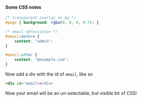
#### Some CSS notes


```css
/* transparent overlay on bg */
#page { background: rgba(0, 0, 0, 0.7); }
```

```css
/* email obfuscation */
#email:before {
    content: "admin";
}

#email:after {
    content: "@example.com";
}
```

Now add a div with the id of ```email```, like so

```html
<div id='email></div>
```
Now your email will be an un-selectable, but visible bit of CSS!

